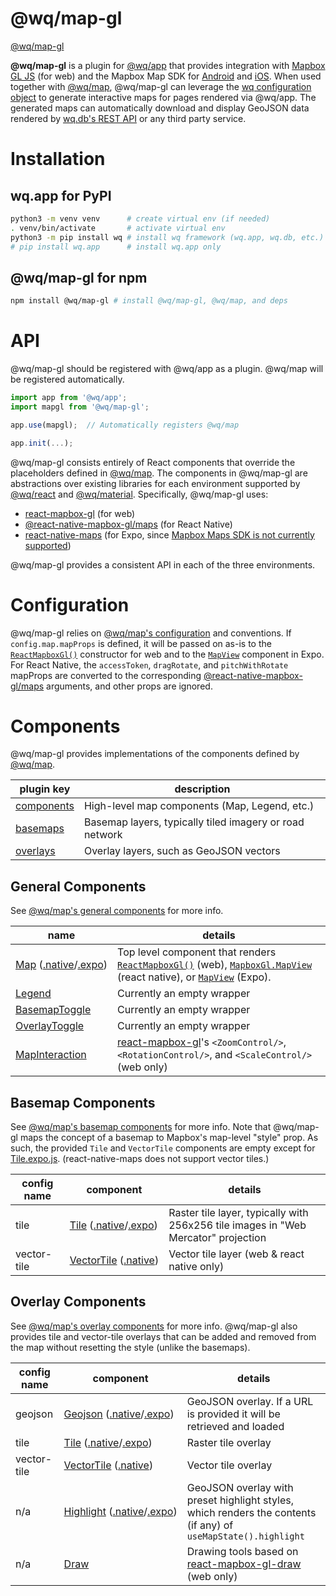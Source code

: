 @wq/map-gl
======

[@wq/map-gl]

**@wq/map-gl** is a plugin for [@wq/app] that provides integration with [Mapbox GL JS] (for web) and the Mapbox Map SDK for [Android](mapbox-android) and [iOS](mapbox-ios).   When used together with [@wq/map], @wq/map-gl can leverage the [wq configuration object][config] to generate interactive maps for pages rendered via @wq/app.  The generated maps can automatically download and display GeoJSON data rendered by [wq.db's REST API][wq.db] or any third party service.

# Installation

## wq.app for PyPI

```bash
python3 -m venv venv      # create virtual env (if needed)
. venv/bin/activate       # activate virtual env
python3 -m pip install wq # install wq framework (wq.app, wq.db, etc.)
# pip install wq.app      # install wq.app only
```

## @wq/map-gl for npm

```bash
npm install @wq/map-gl # install @wq/map-gl, @wq/map, and deps
```

# API

@wq/map-gl should be registered with @wq/app as a plugin.  @wq/map will be registered automatically.

```javascript
import app from '@wq/app';
import mapgl from '@wq/map-gl';

app.use(mapgl);  // Automatically registers @wq/map

app.init(...);
```

@wq/map-gl consists entirely of React components that override the placeholders defined in [@wq/map].  The components in @wq/map-gl are abstractions over existing libraries for each environment supported by [@wq/react] and [@wq/material].  Specifically, @wq/map-gl uses:
 * [react-mapbox-gl] (for web)
 * [@react-native-mapbox-gl/maps] (for React Native)
 * [react-native-maps] (for Expo, since [Mapbox Maps SDK is not currently supported][expo-mapbox])

@wq/map-gl provides a consistent API in each of the three environments.

# Configuration

@wq/map-gl relies on [@wq/map's configuration][map-configuration] and conventions.  If `config.map.mapProps` is defined, it will be passed on as-is to the [`ReactMapboxGl()`][react-mapbox-gl] constructor for web and to the [`MapView`][react-native-maps] component in Expo.  For React Native, the `accessToken`, `dragRotate`, and `pitchWithRotate` mapProps are converted to the corresponding [@react-native-mapbox-gl/maps] arguments, and other props are ignored.

# Components

@wq/map-gl provides implementations of the components defined by [@wq/map][map-components].

plugin key | description
--|--
[components](#general-components) | High-level map components (Map, Legend, etc.)
[basemaps](#basemap-components) | Basemap layers, typically tiled imagery or road network
[overlays](#overlay-components) | Overlay layers, such as GeoJSON vectors

## General Components

See [@wq/map's general components][map-general] for more info.

name | details
--|--
[Map]&nbsp;([.native][Map.native]/[.expo][Map.expo]) | Top level component that renders [`ReactMapboxGl()`][react-mapbox-gl] (web), [`MapboxGl.MapView`][@react-native-mapbox-gl/maps] (react native), or [`MapView`](react-native-maps) (Expo).
[Legend] | Currently an empty wrapper
[BasemapToggle] | Currently an empty wrapper
[OverlayToggle] | Currently an empty wrapper
[MapInteraction] | [react-mapbox-gl]'s `<ZoomControl/>`, `<RotationControl/>`, and `<ScaleControl/>` (web only)

## Basemap Components

See [@wq/map's basemap components][map-basemaps] for more info.  Note that @wq/map-gl maps the concept of a basemap to Mapbox's map-level "style" prop.  As such, the provided `Tile` and `VectorTile` components are empty except for [Tile.expo.js][Tile.expo].  (react-native-maps does not support vector tiles.)

config name | component | details
--|--|--
tile | [Tile]&nbsp;([.native][Tile.native]/[.expo][Tile.expo]) | Raster tile layer, typically with 256x256 tile images in "Web Mercator" projection
vector-tile | [VectorTile]&nbsp;([.native][VectorTile.native]) | Vector tile layer (web & react native only)

## Overlay Components

See [@wq/map's overlay components][map-overlays] for more info.  @wq/map-gl also provides tile and vector-tile overlays that can be added and removed from the map without resetting the style (unlike the basemaps).

config name | component | details
--|--|--
geojson | [Geojson]&nbsp;([.native][Geojson.native]/[.expo][Geojson.expo]) | GeoJSON overlay.  If a URL is provided it will be retrieved and loaded
tile | [Tile][overlay-Tile]&nbsp;([.native][overlay-Tile.native]/[.expo][overlay-Tile.expo]) | Raster tile overlay
vector-tile | [VectorTile][overlay-VectorTile]&nbsp;([.native][overlay-VectorTile.native]) | Vector tile overlay
n/a | [Highlight]&nbsp;([.native][Highlight.native]/[.expo][Highlight.expo]) | GeoJSON overlay with preset highlight styles, which renders the contents (if any) of `useMapState().highlight`
n/a | [Draw] | Drawing tools based on [react-mapbox-gl-draw] (web only)

[@wq/map-gl]: https://github.com/wq/wq.app/tree/master/packages/map-gl

[@wq/app]: https://wq.io/docs/app-js
[@wq/map]: https://github.com/wq/wq.app/tree/master/packages/map
[@wq/react]: https://github.com/wq/wq.app/tree/master/packages/react
[@wq/material]: https://github.com/wq/wq.app/tree/master/packages/material

[Mapbox GL JS]: https://docs.mapbox.com/mapbox-gl-js/
[mapbox-android]: https://docs.mapbox.com/android/maps/overview/
[mapbox-ios]: https://docs.mapbox.com/ios-sdk/maps/overview/
[react-mapbox-gl]: http://alex3165.github.io/react-mapbox-gl/
[@react-native-mapbox-gl/maps]: https://github.com/react-native-mapbox-gl/maps
[react-native-maps]: https://github.com/react-native-community/react-native-maps
[expo-mapbox]: https://expo.canny.io/feature-requests/p/add-mapbox-gl-support
[react-mapbox-gl-draw]: https://github.com/amaurymartiny/react-mapbox-gl-draw

[wq.db]: https://wq.io/wq.db
[config]: https://wq.io/docs/config
[map-configuration]: https://github.com/wq/wq.app/tree/master/packages/map#configuration
[map-components]: https://github.com/wq/wq.app/tree/master/packages/map#components
[map-general]: https://github.com/wq/wq.app/tree/master/packages/map#general-components
[map-basemaps]: https://github.com/wq/wq.app/tree/master/packages/map#basemap-components
[map-overlays]: https://github.com/wq/wq.app/tree/master/packages/map#overlay-components

[Map]: https://github.com/wq/wq.app/blob/master/packages/map-gl/src/components/Map.js
[Map.native]: https://github.com/wq/wq.app/blob/master/packages/map-gl/src/components/Map.native.js
[Map.expo]: https://github.com/wq/wq.app/blob/master/packages/map-gl/src/components/Map.expo.js
[Legend]: https://github.com/wq/wq.app/blob/master/packages/map-gl/src/components/Legend.js
[BasemapToggle]: https://github.com/wq/wq.app/blob/master/packages/map-gl/src/components/BasemapToggle.js
[OverlayToggle]: https://github.com/wq/wq.app/blob/master/packages/map-gl/src/components/OverlayToggle.js
[MapInteraction]: https://github.com/wq/wq.app/blob/master/packages/map-gl/src/components/MapInteraction.js

[Tile]: https://github.com/wq/wq.app/blob/master/packages/map-gl/src/basemaps/Tile.js
[Tile.native]: https://github.com/wq/wq.app/blob/master/packages/map-gl/src/basemaps/Tile.native.js
[Tile.expo]: https://github.com/wq/wq.app/blob/master/packages/map-gl/src/basemaps/Tile.expo.js
[VectorTile]: https://github.com/wq/wq.app/blob/master/packages/map-gl/src/basemaps/VectorTile.js
[VectorTile.native]: https://github.com/wq/wq.app/blob/master/packages/map-gl/src/basemaps/VectorTile.native.js

[Geojson]: https://github.com/wq/wq.app/blob/master/packages/map-gl/src/overlays/Geojson.js
[Geojson.native]: https://github.com/wq/wq.app/blob/master/packages/map-gl/src/overlays/GeoJSONLayer.native.js
[Geojson.expo]: https://github.com/wq/wq.app/blob/master/packages/map-gl/src/overlays/GeoJSONLayer.expo.js
[overlay-Tile]: https://github.com/wq/wq.app/blob/master/packages/map-gl/src/overlays/Tile.js
[overlay-Tile.native]: https://github.com/wq/wq.app/blob/master/packages/map-gl/src/overlays/Tile.native.js
[overlay-Tile.expo]: https://github.com/wq/wq.app/blob/master/packages/map-gl/src/overlays/Tile.expo.js
[overlay-VectorTile]: https://github.com/wq/wq.app/blob/master/packages/map-gl/src/overlays/VectorTile.js
[overlay-VectorTile.native]: https://github.com/wq/wq.app/blob/master/packages/map-gl/src/overlays/VectorTile.native.js
[Highlight]: https://github.com/wq/wq.app/blob/master/packages/map-gl/src/overlays/Highlight.js
[Highlight.native]: https://github.com/wq/wq.app/blob/master/packages/map-gl/src/overlays/Highlight.js
[Highlight.expo]: https://github.com/wq/wq.app/blob/master/packages/map-gl/src/overlays/Highlight.expo.js
[Draw]: https://github.com/wq/wq.app/blob/master/packages/map-gl/src/overlays/Draw.js
